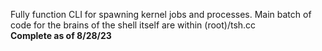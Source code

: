 
Fully function CLI for spawning kernel jobs and processes.
Main batch of code for the brains of the shell itself are within (root)/tsh.cc
<br>
<b>Complete as of 8/28/23</b>
